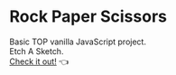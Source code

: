 # Rock Paper Scissors
Basic TOP vanilla JavaScript project.\
Etch A Sketch.\
[Check it out!](https://lgzel.github.io/etch-a-sketch/) :point_left:

